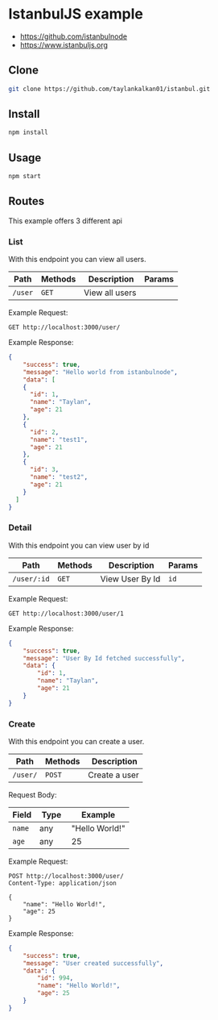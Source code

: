 # IstanbulJS example
* https://github.com/istanbulnode
* https://www.istanbuljs.org

## Clone
```bash
git clone https://github.com/taylankalkan01/istanbul.git
```

## Install

```bash
npm install
```

## Usage

```bash
npm start
```

## Routes

This example offers 3 different api

### List

With this endpoint you can view all users.

| Path | Methods | Description | Params |
|------|---------|-------------|--------|
| `/user` | `GET` | View all users | |

Example Request:

```http-request
GET http://localhost:3000/user/
```

Example Response:

```json
{
    "success": true,
    "message": "Hello world from istanbulnode",
    "data": [
    {
      "id": 1,
      "name": "Taylan",
      "age": 21
    },
    {
      "id": 2,
      "name": "test1",
      "age": 21
    },
    {
      "id": 3,
      "name": "test2",
      "age": 21
    }  
  ]
}
```

### Detail

With this endpoint you can view user by id

| Path | Methods | Description | Params |
|------|---------|-------------|--------|
| `/user/:id` | `GET` | View User By Id  | `id` |

Example Request:

```http-request
GET http://localhost:3000/user/1
```

Example Response:

```json
{
    "success": true,
    "message": "User By Id fetched successfully",
    "data": {
        "id": 1,
        "name": "Taylan",
        "age": 21
    }
}
```

### Create

With this endpoint you can create a user.

| Path | Methods | Description |
|------|---------|-------------|
| `/user/` | `POST` | Create a user |

Request Body:

| Field | Type | Example |
|-------|------|---------|
| `name` | any | "Hello World!" |
| `age` | any | 25 |

Example Request:

```http-request
POST http://localhost:3000/user/
Content-Type: application/json

{
    "name": "Hello World!",
    "age": 25
}
```

Example Response:

```json
{
    "success": true,
    "message": "User created successfully",
    "data": {
        "id": 994,
        "name": "Hello World!",
        "age": 25
    }
}
```
